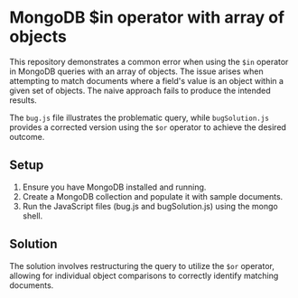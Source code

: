 # MongoDB $in operator with array of objects

This repository demonstrates a common error when using the `$in` operator in MongoDB queries with an array of objects.  The issue arises when attempting to match documents where a field's value is an object within a given set of objects. The naive approach fails to produce the intended results.

The `bug.js` file illustrates the problematic query, while `bugSolution.js` provides a corrected version using the `$or` operator to achieve the desired outcome.

## Setup

1. Ensure you have MongoDB installed and running.
2. Create a MongoDB collection and populate it with sample documents.
3. Run the JavaScript files (bug.js and bugSolution.js) using the mongo shell.

## Solution
The solution involves restructuring the query to utilize the `$or` operator, allowing for individual object comparisons to correctly identify matching documents.